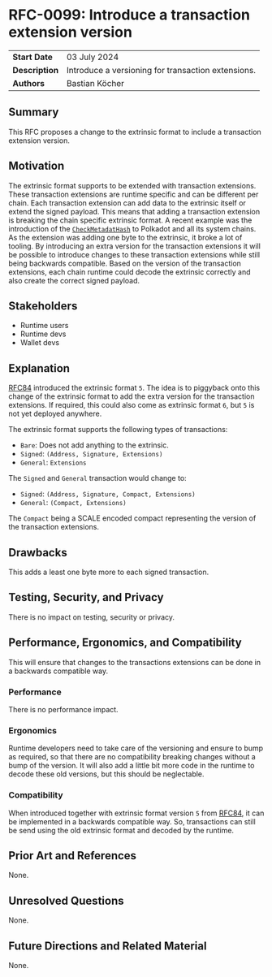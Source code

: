 # RFC-0099: Introduce a transaction extension version

|                 |                                                                                             |
| --------------- | ------------------------------------------------------------------------------------------- |
| **Start Date**  | 03 July 2024                                                                               |
| **Description** | Introduce a versioning for transaction extensions.                               |
| **Authors**     | Bastian Köcher                                                                              |

## Summary

This RFC proposes a change to the extrinsic format to include a transaction extension version.

## Motivation

The extrinsic format supports to be extended with transaction extensions. These transaction extensions are runtime specific and can be different per chain. Each transaction extension can add data to the extrinsic itself or extend the signed payload.
This means that adding a transaction extension is breaking the chain specific extrinsic format. A recent example was the introduction of the [`CheckMetadatHash`](https://github.com/polkadot-fellows/runtimes/pull/337) to Polkadot and all its system chains.
As the extension was adding one byte to the extrinsic, it broke a lot of tooling. By introducing an extra version for the transaction extensions it will be possible to introduce changes to these transaction extensions while still being backwards compatible. 
Based on the version of the transaction extensions, each chain runtime could decode the extrinsic correctly and also create the correct signed payload.

## Stakeholders

- Runtime users
- Runtime devs
- Wallet devs

## Explanation

[RFC84](https://github.com/paritytech/polkadot-sdk/issues/2415) introduced the extrinsic format `5`. The idea is to piggyback onto this change of the extrinsic format to add the extra version for the transaction extensions. If required, this could also come 
as extrinsic format `6`, but `5` is not yet deployed anywhere. 

The extrinsic format supports the following types of transactions:
- `Bare`: Does not add anything to the extrinsic.
- `Signed`: `(Address, Signature, Extensions)`
- `General`: `Extensions`

The `Signed` and `General` transaction would change to:

- `Signed`: `(Address, Signature, Compact, Extensions)`
- `General`: `(Compact, Extensions)`

The `Compact` being a SCALE encoded compact representing the version of the transaction extensions.

## Drawbacks

This adds a least one byte more to each signed transaction. 

## Testing, Security, and Privacy

There is no impact on testing, security or privacy.

## Performance, Ergonomics, and Compatibility

This will ensure that changes to the transactions extensions can be done in a backwards compatible way.

### Performance

There is no performance impact.

### Ergonomics

Runtime developers need to take care of the versioning and ensure to bump as required, so that there are no compatibility breaking changes without a bump of the version. It will also add a little bit more code in the runtime
to decode these old versions, but this should be neglectable.

### Compatibility

When introduced together with extrinsic format version `5` from [RFC84](https://github.com/paritytech/polkadot-sdk/issues/2415), it can be implemented in a backwards compatible way. So, transactions can still be send using the
old extrinsic format and decoded by the runtime.

## Prior Art and References

None.

## Unresolved Questions

None.

## Future Directions and Related Material

None.
